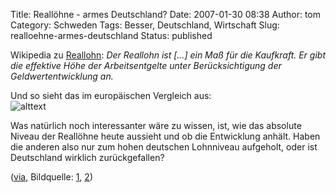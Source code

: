 Title: Reallöhne  -  armes Deutschland?
Date: 2007-01-30 08:38
Author: tom
Category: Schweden
Tags: Besser, Deutschland, Wirtschaft
Slug: realloehne-armes-deutschland
Status: published

Wikipedia zu [Reallohn](http://de.wikipedia.org/wiki/Reallohn): *Der
Reallohn ist [...] ein Maß für die Kaufkraft. Er gibt die effektive Höhe
der Arbeitsentgelte unter Berücksichtigung der Geldwertentwicklung an.*

Und so sieht das im europäischen Vergleich aus:  
![alttext](http://www.fiket.de/pic/reallohne.jpg)

Was natürlich noch interessanter wäre zu wissen, ist, wie das absolute
Niveau der Reallöhne heute aussieht und ob die Entwicklung anhält. Haben
die anderen also nur zum hohen deutschen Lohnniveau aufgeholt, oder ist
Deutschland wirklich zurückgefallen?

([via](http://salongen.de/notiser/?p=603), Bildquelle:
[1](http://www.boeckler.de/pdf/pm_ta_2005_06_13.pdf),
[2](http://www.sueddeutsche.de/,tt4l5/wirtschaft/artikel/878/54824/))

